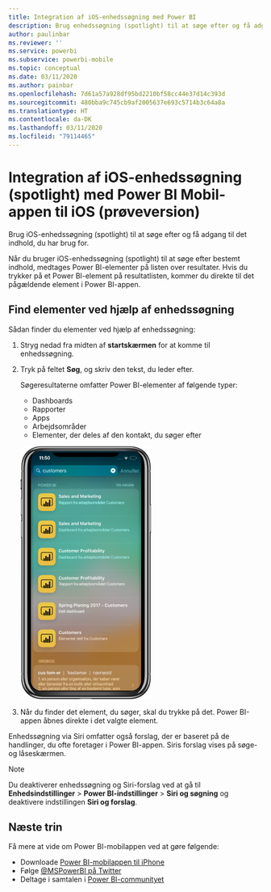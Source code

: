 ```yaml
---
title: Integration af iOS-enhedssøgning med Power BI
description: Brug enhedssøgning (spotlight) til at søge efter og få adgang til det indhold, du har brug for
author: paulinbar
ms.reviewer: ''
ms.service: powerbi
ms.subservice: powerbi-mobile
ms.topic: conceptual
ms.date: 03/11/2020
ms.author: painbar
ms.openlocfilehash: 7d61a57a928df95bd2210bf58cc44e37d14c393d
ms.sourcegitcommit: 480bba9c745cb9af2005637e693c5714b3c64a8a
ms.translationtype: HT
ms.contentlocale: da-DK
ms.lasthandoff: 03/11/2020
ms.locfileid: "79114465"
---
```

# <a name="ios-device-search-spotlight-integration-with-power-bi-mobile-ios-app-preview"></a>Integration af iOS-enhedssøgning (spotlight) med Power BI Mobil-appen til iOS (prøveversion)
Brug iOS-enhedssøgning (spotlight) til at søge efter og få adgang til det indhold, du har brug for.

Når du bruger iOS-enhedssøgning (spotlight) til at søge efter bestemt indhold, medtages Power BI-elementer på listen over resultater. Hvis du trykker på et Power BI-element på resultatlisten, kommer du direkte til det pågældende element i Power BI-appen.

## <a name="find-items-using-device-search"></a>Find elementer ved hjælp af enhedssøgning

Sådan finder du elementer ved hjælp af enhedssøgning:

1. Stryg nedad fra midten af **startskærmen** for at komme til enhedssøgning.

2. Tryk på feltet **Søg**, og skriv den tekst, du leder efter.
 
   Søgeresultaterne omfatter Power BI-elementer af følgende typer:

    * Dashboards
    * Rapporter
    * Apps
    * Arbejdsområder
    * Elementer, der deles af den kontakt, du søger efter

    ![Skærmbillede, der viser Power BI-søgeresultater i iOS-enhedssøgningen](./media/mobile-apps-ios-siri-search/power-bi-spotlight-search.png)

 3. Når du finder det element, du søger, skal du trykke på det. Power BI-appen åbnes direkte i det valgte element. 

Enhedssøgning via Siri omfatter også forslag, der er baseret på de handlinger, du ofte foretager i Power BI-appen. Siris forslag vises på søge- og låseskærmen.

>[!NOTE]
>
>Du deaktiverer enhedssøgning og Siri-forslag ved at gå til **Enhedsindstillinger** > **Power BI-indstillinger** > **Siri og søgning** og deaktivere indstillingen **Siri og forslag**.
>

## <a name="next-steps"></a>Næste trin
Få mere at vide om Power BI-mobilappen ved at gøre følgende: 

* Downloade [Power BI-mobilappen til iPhone](https://go.microsoft.com/fwlink/?LinkId=522062)
* Følge [@MSPowerBI på Twitter](https://twitter.com/MSPowerBI)
* Deltage i samtalen i [Power BI-communityet](https://community.powerbi.com/)

